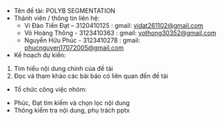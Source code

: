 + Tên đề tài: POLYB SEGMENTATION
+ Thành viên / thông tin liên hệ:
  * Vi Đào Tiến Đạt – 3120410125 : gmail: vidat261102@gmail.com
  * Võ Hoàng Thông - 3123410363 : gmail: vothong30352@gmail.com
  * Nguyễn Hữu Phúc - 3123410278 : gmail: phucnguyen17072005@gmail.com
+ Kế hoạch dự kiến:
1. Tìm hiểu nội dung chính của đề tài
2. Đọc và tham khảo các bài báo có liên quan đến đề tài
+ Tổ chức công việc nhóm:
- Phúc, Đạt tìm kiếm và chọn lọc nội dung
- Thông kiểm tra nội dung, phụ trách pptx
